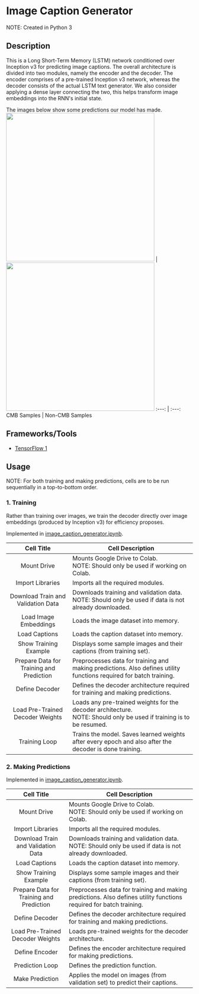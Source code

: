 # Image Caption Generator

NOTE: Created in Python 3


## Description

This is a Long Short-Term Memory (LSTM) network conditioned over Inception v3 for predicting image captions. The overall architecture is divided into two modules, namely the encoder and the decoder. The encoder comprises of a pre-trained Inception v3 network, whereas the decoder consists of the actual LSTM text generator. We also consider applying a dense layer connecting the two, this helps transform image embeddings into the RNN's initial state.

The images below show some predictions our model has made.
<img src="/sample_images/cmb.png" width="400"> | <img src="/sample_images/non_cmb.png" width="400">
:---: | :---:
CMB Samples | Non-CMB Samples


## Frameworks/Tools

- [TensorFlow 1](https://www.tensorflow.org/api_docs/python/tf/compat/v1)


## Usage

NOTE: For both training and making predictions, cells are to be run sequentially in a top-to-bottom order.

### 1. Training

Rather than training over images, we train the decoder directly over image embeddings (produced by Inception v3) for efficiency proposes.

Implemented in [image_caption_generator.ipynb](/image_caption_generator.ipynb).

Cell Title | Cell Description
:---: | ---
Mount Drive | Mounts Google Drive to Colab. <br>NOTE: Should only be used if working on Colab.
Import Libraries | Imports all the required modules.
Download Train and Validation Data | Downloads training and validation data. <br>NOTE: Should only be used if data is not already downloaded.
Load Image Embeddings | Loads the image dataset into memory.
Load Captions | Loads the caption dataset into memory.
Show Training Example | Displays some sample images and their captions (from training set).
Prepare Data for Training and Prediction | Preprocesses data for training and making predictions. Also defines utility functions required for batch training.
Define Decoder | Defines the decoder architecture required for training and making predictions.
Load Pre-Trained Decoder Weights | Loads any pre-trained weights for the decoder architecture. <br>NOTE: Should only be used if training is to be resumed.
Training Loop | Trains the model. Saves learned weights after every epoch and also after the decoder is done training.

### 2. Making Predictions

Implemented in [image_caption_generator.ipynb](/image_caption_generator.ipynb).

Cell Title | Cell Description
:---: | ---
Mount Drive | Mounts Google Drive to Colab. <br>NOTE: Should only be used if working on Colab.
Import Libraries | Imports all the required modules.
Download Train and Validation Data | Downloads training and validation data. <br>NOTE: Should only be used if data is not already downloaded.
Load Captions | Loads the caption dataset into memory.
Show Training Example | Displays some sample images and their captions (from training set).
Prepare Data for Training and Prediction | Preprocesses data for training and making predictions. Also defines utility functions required for batch training.
Define Decoder | Defines the decoder architecture required for training and making predictions.
Load Pre-Trained Decoder Weights | Loads pre-trained weights for the decoder architecture.
Define Encoder | Defines the encoder architecture required for making predictions.
Prediction Loop | Defines the prediction function.
Make Prediction | Applies the model on images (from validation set) to predict their captions.
